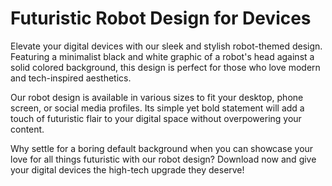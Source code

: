 <!--font:Poppins-->

# Futuristic Robot Design for Devices

Elevate your digital devices with our sleek and stylish robot-themed design. Featuring a minimalist black and white graphic of a robot's head against a solid colored background, this design is perfect for those who love modern and tech-inspired aesthetics.

Our robot design is available in various sizes to fit your desktop, phone screen, or social media profiles. Its simple yet bold statement will add a touch of futuristic flair to your digital space without overpowering your content.

Why settle for a boring default background when you can showcase your love for all things futuristic with our robot design? Download now and give your digital devices the high-tech upgrade they deserve!

<!--

Write me markdown content of website with wallpaper:

"A wallpaper with a simple black and white graphic of a robot's head, against a solid colored background."

The header of the page should not be copy of the text but rather a real content of the website which is using this wallpaper.


---


# Robot-themed Wallpaper

Decorate your desktop or phone screen with this sleek and modern wallpaper featuring a simple black and white graphic of a robot's head. The minimalist design is perfect for those who love futuristic and tech-inspired aesthetics.

The wallpaper is available in various sizes to fit your device, and the solid colored background allows the robot's head to stand out and make a bold statement. Whether you're a fan of science fiction or simply appreciate clean and stylish design, this wallpaper is sure to impress.

Download now and add a touch of robotic charm to your digital space!


---


Heading should not include word "wallpaper". The website should not be about the wallpaper itself, wallpaper is just a related background, rewrite whole content.


---


# Futuristic Robot Design for Your Digital Space

Looking for a way to add a touch of futuristic flair to your digital devices? Look no further than our sleek and stylish robot-themed design. Featuring a simple black and white graphic of a robot's head against a solid colored background, this design is perfect for those who love modern and tech-inspired aesthetics.

Whether you're looking to decorate your desktop, phone screen, or social media profiles, our robot design is available in various sizes to fit your needs. The minimalist design allows the robot's head to stand out and make a bold statement, while the solid background ensures that it won't distract from your content.

So why settle for a boring default background when you can showcase your love for all things futuristic with our robot design? Download now and give your digital space a high-tech upgrade!


---


Heading is too long, rewrite whole content.


---


# Add a Futuristic Touch to Your Digital Space with Our Robot Design

Upgrade your digital devices with our sleek and stylish robot-themed design. The minimalist black and white graphic of a robot's head against a solid colored background is perfect for those who love modern and tech-inspired aesthetics.

Our robot design is available in various sizes to fit your desktop, phone screen, or social media profiles. The simple yet bold statement it makes will add a touch of futuristic flair to your digital space without distracting from your content.

Don't settle for a boring default background when you can showcase your love for all things futuristic with our robot design. Download now and give your digital space the high-tech upgrade it deserves!


---


Heading is too long, rewrite whole content.


---


# Futuristic Robot Design for Your Digital Devices

Elevate your digital devices with our sleek and stylish robot-themed design. Featuring a minimalist black and white graphic of a robot's head against a solid colored background, this design is perfect for those who love modern and tech-inspired aesthetics.

Our robot design is available in various sizes to fit your desktop, phone screen, or social media profiles. Its simple yet bold statement will add a touch of futuristic flair to your digital space without overpowering your content.

Why settle for a boring default background when you can showcase your love for all things futuristic with our robot design? Download now and give your digital devices the high-tech upgrade they deserve!


---


Write me a Google font which is best fitting for the website.

Pick from the list:
- Lato
- Exo 2
- Montserrat
- Roboto
- Inter
- IBM Plex Sans
- Great Vibes
- Alegreya
- Barlow Condensed
- Poppins
- Raleway
- Orbitron
- Open Sans
- Dancing Script
- Lobster
- Futura
- Playfair Display


Write just the font name nothing else.


---


Poppins

-->
